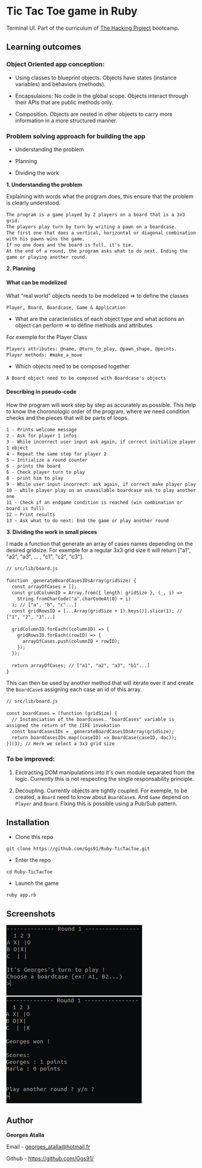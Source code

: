 # Tic Tac Toe game in Ruby
Terminal UI.
Part of the curriculum of [The Hacking Project](https://www.thehackingproject.org/) bootcamp.

## Learning outcomes

### Object Oriented app conception:

* Using classes to blueprint objects. Objects have states (instance variables) and behaviors (methods).

* Encapsulaions: No code in the global scope. Objects interact through their APIs that are public methods only.

* Composition. Objects are nested in other objects to carry more information in a more structured manner.

### Problem solving approach for building the app

* Understanding the problem

* Planning

* Dividing the work

**1. Understanding the problem**

Explaining with words what the program does, this ensure that the problem is clearly understood.

```
The program is a game played by 2 players on a board that is a 3x3 grid.
The players play turn by turn by writing a pawn on a boardcase.
The first one that does a vertical, horizontal or diagonal combination with his pawns wins the game.
If no one does and the board is full, it's tie.
At the end of a round, the program asks what to do next. Ending the game or playing another round.
```

**2. Planning**

#### What can be modelized

What "real world" objects needs to be modelized => to define the classes
``` 
Player, Board, Boardcase, Game & Application
```
* What are the caracteristics of each object type and what actions an object can perform => to define methods and attributes

For exemple for the Player Class

``` 
Players attributes: @name, @turn_to_play, @pawn_shape, @points.
Player methods: #make_a_move 
```

* Which objects need to be composed together

``` 
A Board object need to be composed with Boardcase's objects 
```
#### Describing in pseudo-code

How the program will work step by step as accurately as possible. 
This help to know the choronologic order of the program, where we need condition checks and the pieces that will be parts of loops.

```
1 - Prints welcome message
2 - Ask for player 1 infos
3 - While incorrect user input ask again, if correct initialize player 1 object 
4 - Repeat the same step for player 2 
5 – Initialize a round counter
6 - prints the board
6 - Check player turn to play
8 - print him to play 
9 - While user input incorrect: ask again, if correct make player play 
10 - while player play on an unavailable boardcase ask to play another one
11 - Check if an endgame condition is reached (win combination or board is full)
12 – Print results 
13 – Ask what to do next: End the game or play another round
```

**3. Dividing the work in small pieces**

I made a function that generate an array of cases names depending on the desired gridsize.
For exemple for a regular 3x3 grid size it will return ["a1", "a2", "a3", ... , "c1", "c2", "c3"].
```
// src/lib/board.js

function _generateBoardCasesIDsArray(gridSize) {
  const arrayOfCases = [];
  const gridColumnID = Array.from({ length: gridSize }, (_, i) =>
    String.fromCharCode("a".charCodeAt(0) + i)
  ); // ["a", "b", "c"...]
  const gridRowsID = [...Array(gridSize + 1).keys()].slice(1); // ["1", "2", "3"...]

  gridColumnID.forEach((columnID) => {
    gridRowsID.forEach((rowID) => {
      arrayOfCases.push(columnID + rowID);
    });
  });

  return arrayOfCases; // ["a1", "a2", "a3", "b1"...]
}
```
This can then be used by another method that will iterate over it and create the `BoardCase`s assigning each case an id of this array.
```
// src/lib/board.js

const boardCases = (function (gridSize) {
  // Instanciation of the boardcases. "boardCases" variable is assigned the return of the IIFE invokation
  const boardCasesIDs = _generateBoardCasesIDsArray(gridSize);
  return boardCasesIDs.map((caseID) => BoardCase(caseID, doc));
})(3); // Here we select a 3x3 grid size
```
### To be improved:
1. Exctracting DOM manipulations into it's own module separated from the logic. Currently this is not respecting the single responsability principle.

2. Decoupling. Currently objects are tightly coupled. For exemple, to be created, a `Board` need to know about `BoardCase`s. And `Game` depend on `Player` and `Board`. Fixing this is possible using a Pub/Sub pattern.

## Installation

+ Clone this repo
```
git clone https://github.com/Ggs91/Ruby-TicTacToe.git
```
+ Enter the repo
```
cd Ruby-TicTacToe
```
+ Launch the game
```
ruby app.rb
```

## Screenshots
![](/screenshots/screen1.png)
![](/screenshots/screen2.png)
## Author
**Georges Atalla**

Email - georges_atalla@hotmail.fr

Github - https://github.com/Ggs91/
